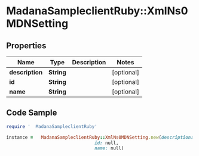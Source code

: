 #   MadanaSampleclientRuby::XmlNs0MDNSetting

## Properties

Name | Type | Description | Notes
------------ | ------------- | ------------- | -------------
**description** | **String** |  | [optional] 
**id** | **String** |  | [optional] 
**name** | **String** |  | [optional] 

## Code Sample

```ruby
require '  MadanaSampleclientRuby'

instance =   MadanaSampleclientRuby::XmlNs0MDNSetting.new(description: null,
                                 id: null,
                                 name: null)
```


